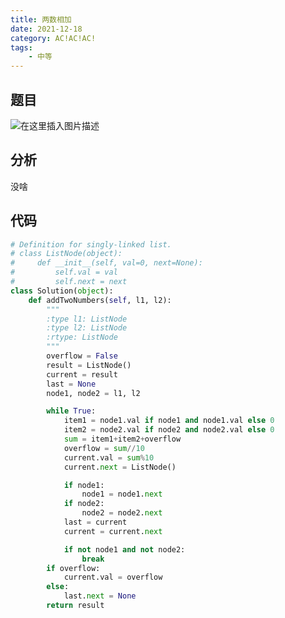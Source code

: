 ```yaml
---
title: 两数相加
date: 2021-12-18
category: AC!AC!AC!
tags:
    - 中等
---
```




## 题目

![在这里插入图片描述](https://img-blog.csdnimg.cn/a7647c0b61144ce4ba5db7d452b727f1.png?x-oss-process=image/watermark,type_d3F5LXplbmhlaQ,shadow_50,text_Q1NETiBA6Zm26Iqx5byA,size_20,color_FFFFFF,t_70,g_se,x_16)


## 分析

没啥

## 代码

```python
# Definition for singly-linked list.
# class ListNode(object):
#     def __init__(self, val=0, next=None):
#         self.val = val
#         self.next = next
class Solution(object):
    def addTwoNumbers(self, l1, l2):
        """
        :type l1: ListNode
        :type l2: ListNode
        :rtype: ListNode
        """
        overflow = False
        result = ListNode()
        current = result
        last = None
        node1, node2 = l1, l2

        while True:
            item1 = node1.val if node1 and node1.val else 0
            item2 = node2.val if node2 and node2.val else 0
            sum = item1+item2+overflow
            overflow = sum//10
            current.val = sum%10
            current.next = ListNode()

            if node1:
                node1 = node1.next
            if node2:
                node2 = node2.next
            last = current
            current = current.next

            if not node1 and not node2:
                break
        if overflow:
            current.val = overflow
        else:
            last.next = None
        return result
```
